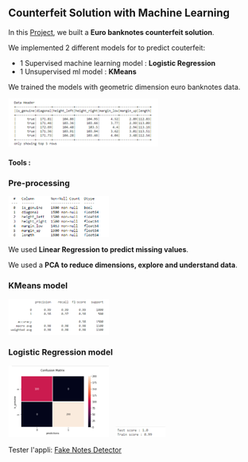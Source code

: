 ## Counterfeit Solution with Machine Learning

In this [Project](./Analysis.ipynb), we built a **Euro banknotes counterfeit solution**. 

We implemented 2 different models for to predict couterfeit:
- 1 Supervised machine learning model : **Logistic Regression**
- 1 Unsupervised ml model : **KMeans**

We trained the models with geometric dimension euro banknotes data.

<img alt="MySQL" width="60%" src="./data/header.png" style="padding-right:10px;" />


#### Tools :



### Pre-processing

<img alt="MySQL" width="40%" src="./data/infos.png" style="padding-right:10px;" />

We used **Linear Regression to predict missing values**.

We used a **PCA to reduce dimensions, explore and understand data**.

### KMeans model

<img alt="MySQL" width="40%" src="./data/kmeans_report.png" style="padding-right:10px;" />

### Logistic Regression model

<img alt="MySQL" width="40%" src="./data/reglog_confusion (2).png" style="padding-right:10px;" />
<img alt="MySQL" width="20%" src="./data/reglog_score.png" style="padding-right:10px;" />

Tester l'appli: [Fake Notes Detector](https://alhasdata-fakenotes-dectector-main-ff5ra5.streamlitapp.com/)

